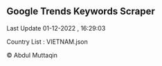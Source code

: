 

## Google Trends Keywords Scraper 
 
Last Update 01-12-2022 , 16:29:03

Country List :
VIETNAM.json



© Abdul Muttaqin 
